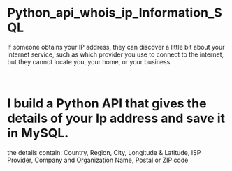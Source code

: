 # Python_api_whois_ip_Information_SQL

If someone obtains your IP address, they can discover a little bit about your internet service, such as which provider you use to connect to the internet, but they cannot locate you, your home, or your business.

<br/>
<h1>I build a Python API that gives the details of your Ip address and save it in MySQL. </h1>

the details contain:
Country, Region, City, Longitude & Latitude, ISP Provider, Company and Organization Name, Postal or ZIP code
